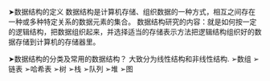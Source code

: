 ➤数据结构的定义
数据结构是计算机存储、组织数据的一种方式，相互之间存在一种或多种特定关系的数据元素的集合。
数据结构研究的内容：就是如何按一定的逻辑结构，把数据组织起来，并选择适当的存储表示方法把逻辑结构组织好的数据存储到计算机的存储器里。

➤数据结构的分类及常用的数据结构？
大致分为线性结构和非线性结构.
  ➢数组
  ➢链表
  ➢哈希表
  ➢树
  ➢栈
  ➢队列
  ➢堆
  ➢图
